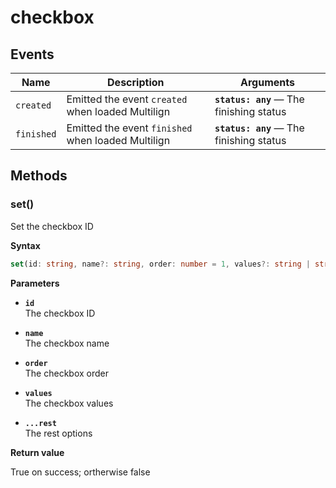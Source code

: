 # checkbox

## Events

| Name       | Description                                        | Arguments                                |
| ---------- | -------------------------------------------------- | ---------------------------------------- |
| `created`  | Emitted the event `created` when loaded Multilign  | **`status: any`** — The finishing status |
| `finished` | Emitted the event `finished` when loaded Multilign | **`status: any`** — The finishing status |

## Methods

### set()

Set the checkbox ID

**Syntax**

```ts
set(id: string, name?: string, order: number = 1, values?: string | string[]): boolean
```

**Parameters**

- **`id`**<br>
  The checkbox ID

- **`name`**<br>
  The checkbox name

- **`order`**<br>
  The checkbox order

- **`values`**<br>
  The checkbox values

- **`...rest`**<br>
  The rest options

**Return value**

True on success; ortherwise false

